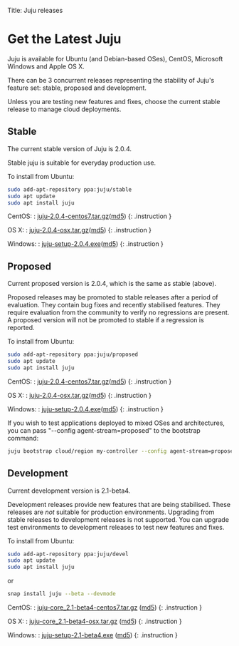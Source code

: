 Title: Juju releases


# Get the Latest Juju

Juju is available for Ubuntu (and Debian-based OSes), CentOS, Microsoft Windows
and Apple OS X. 

There can be 3 concurrent releases representing the stability of Juju's feature
set: stable, proposed and development. 

Unless you are testing new features and fixes, choose the current stable
release to manage cloud deployments.


## Stable

The current stable version of Juju is 2.0.4.

Stable juju is suitable for everyday production use.

To install from Ubuntu:
```bash
sudo add-apt-repository ppa:juju/stable
sudo apt update
sudo apt install juju
```
CentOS:
: [juju-2.0.4-centos7.tar.gz](https://launchpad.net/juju/2.0/2.0.4/+download/juju-2.0.4-centos7.tar.gz)([md5](https://launchpad.net/juju/2.0/2.0.4/+download/juju-2.0.4-centos7.tar.gz/+md5))
{: .instruction }

OS X:
: [juju-2.0.4-osx.tar.gz](https://launchpad.net/juju/2.0/2.0.4/+download/juju-2.0.4-osx.tar.gz)([md5](https://launchpad.net/juju/2.0/2.0.4/+download/juju-2.0.4-osx.tar.gz/+md5))
{: .instruction }

Windows:
: [juju-setup-2.0.4.exe](https://launchpad.net/juju/2.0/2.0.4/+download/juju-setup-2.0.4.exe)([md5](https://launchpad.net/juju/2.0/2.0.4/+download/juju-setup-2.0.4.exe/+md5))
{: .instruction }


## Proposed

Current proposed version is 2.0.4, which is the same as stable (above).

Proposed releases may be promoted to stable releases after a period of
evaluation. They contain bug fixes and recently stabilised features. They
require evaluation from the community to verify no regressions are present. A
proposed version will not be promoted to stable if a regression is reported.

To install from Ubuntu:

```bash
sudo add-apt-repository ppa:juju/proposed
sudo apt update
sudo apt install juju
```

CentOS:
: [juju-2.0.4-centos7.tar.gz](https://launchpad.net/juju/2.0/2.0.4/+download/juju-2.0.4-centos7.tar.gz)([md5](https://launchpad.net/juju/2.0/2.0.4/+download/juju-2.0.4-centos7.tar.gz/+md5))
{: .instruction }

OS X:
: [juju-2.0.4-osx.tar.gz](https://launchpad.net/juju/2.0/2.0.4/+download/juju-2.0.4-osx.tar.gz)([md5](https://launchpad.net/juju/2.0/2.0.4/+download/juju-2.0.4-osx.tar.gz/+md5))
{: .instruction }

Windows:
: [juju-setup-2.0.4.exe](https://launchpad.net/juju/2.0/2.0.4/+download/juju-setup-2.0.4.exe)([md5](https://launchpad.net/juju/2.0/2.0.4/+download/juju-setup-2.0.4.exe/+md5))
{: .instruction }

If you wish to test applications deployed to mixed OSes and architectures, you
can pass "--config agent-stream=proposed" to the bootstrap command:

```bash
juju bootstrap cloud/region my-controller --config agent-stream=proposed
```

## Development

Current development version is 2.1-beta4.

Development releases provide new features that are being stabilised.
These releases are *not* suitable for production environments. Upgrading
from stable releases to development releases is not supported. You can
upgrade test environments to development releases to test new features
and fixes.

To install from Ubuntu:

```bash
sudo add-apt-repository ppa:juju/devel
sudo apt update
sudo apt install juju
```
or

```bash
snap install juju --beta --devmode
```

CentOS:
: [juju-core_2.1-beta4-centos7.tar.gz](https://launchpad.net/juju/2.1/2.1-beta4/+download/juju-core_2.1-beta4.tar.gz) ([md5](https://launchpad.net/juju/2.1/2.1-beta4/+download/juju-core_2.1-beta4.tar.gz/+md5))
{: .instruction }

OS X:
: [juju-core_2.1-beta4-osx.tar.gz](https://launchpad.net/juju/2.1/2.1-beta4/+download/juju-2.1-beta4-osx.tar.gz) ([md5](https://launchpad.net/juju/2.1/2.1-beta4/+download/juju-2.1-beta4-osx.tar.gz/+md5))
{: .instruction }

Windows:
: [juju-setup-2.1-beta4.exe](https://launchpad.net/juju/2.1/2.1-beta4/+download/juju-setup-2.1-beta4.exe) ([md5](https://launchpad.net/juju/2.1/2.1-beta4/+download/juju-setup-2.1-beta4.exe/+md5))
{: .instruction }

